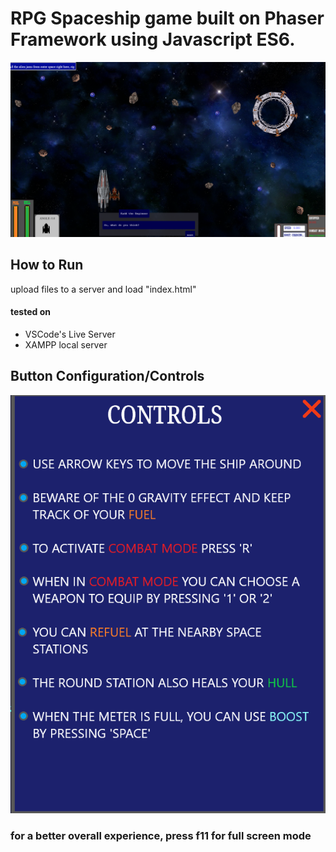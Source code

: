 # RPG Spaceship game built on Phaser Framework using Javascript ES6.

![alt text](https://github.com/ThemDask/sector-O7/blob/master/assets/readme_imgs/img.png)


## How to Run
upload files to a server and load "index.html" 
#### tested on 
- VSCode's Live Server
- XAMPP local server

## Button Configuration/Controls

![alt text](https://github.com/ThemDask/sector-O7/blob/master/assets/readme_imgs/2.png)


### for a better overall experience, press f11 for full screen mode

